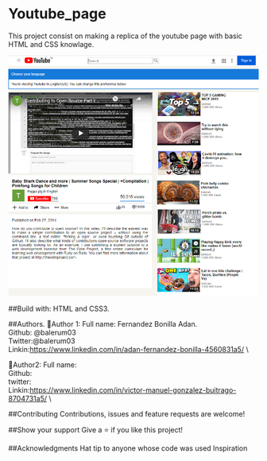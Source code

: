 # Youtube_page
This project consist on making a replica of the youtube page with basic HTML and CSS knowlage.

![SCREENSHOT](/Images/Screen1.PNG)

##Build with:
HTML and CSS3.

##Authors.
👤Author 1:
Full name: Fernandez Bonilla Adan.\
Github: @balerum03\
Twitter:@balerum03\
Linkin:https://www.linkedin.com/in/adan-fernandez-bonilla-4560831a5/ \

👤Author2:
Full name:\
Github:\
twitter:\
Linkin:https://www.linkedin.com/in/victor-manuel-gonzalez-buitrago-8704731a5/  \

##Contributing
Contributions, issues and feature requests are welcome!

##Show your support
Give a ⭐️ if you like this project!

##Acknowledgments
Hat tip to anyone whose code was used Inspiration
